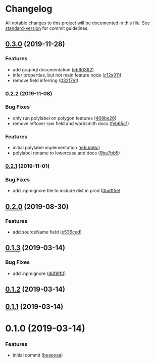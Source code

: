 # Changelog

All notable changes to this project will be documented in this file. See [standard-version](https://github.com/conventional-changelog/standard-version) for commit guidelines.

## [0.3.0](https://github.com/angeloashmore/gatsby-source-arcgis-feature-service/compare/v0.2.2...v0.3.0) (2019-11-28)


### Features

* add graphql documentation ([eb60362](https://github.com/angeloashmore/gatsby-source-arcgis-feature-service/commit/eb603628a1a87a6ed3a595de2a8db54f65700fde))
* infer properties, but not main feature node ([c12a911](https://github.com/angeloashmore/gatsby-source-arcgis-feature-service/commit/c12a91153f6c44cdaec5fc2c53a2295f3de927a6))
* remove field inferring ([032f7e1](https://github.com/angeloashmore/gatsby-source-arcgis-feature-service/commit/032f7e1d3775a2c99b1a5e83ccf0bf8f20ecefd6))

### [0.2.2](https://github.com/angeloashmore/gatsby-source-arcgis-feature-service/compare/v0.2.1...v0.2.2) (2019-11-08)


### Bug Fixes

* only run polylabel on polygon features ([408be26](https://github.com/angeloashmore/gatsby-source-arcgis-feature-service/commit/408be26))
* remove leftover raw field and wordsmith docs ([feb65c1](https://github.com/angeloashmore/gatsby-source-arcgis-feature-service/commit/feb65c1))


### Features

* initial polylabel implementation ([e0cbb9c](https://github.com/angeloashmore/gatsby-source-arcgis-feature-service/commit/e0cbb9c))
* polylabel rename to lowercase and docs ([9ba7bb5](https://github.com/angeloashmore/gatsby-source-arcgis-feature-service/commit/9ba7bb5))

### [0.2.1](https://github.com/angeloashmore/gatsby-source-arcgis-feature-service/compare/v0.2.0...v0.2.1) (2019-11-01)


### Bug Fixes

* add .npmignore file to include dist in prod ([0bdff5e](https://github.com/angeloashmore/gatsby-source-arcgis-feature-service/commit/0bdff5e))

## [0.2.0](https://github.com/angeloashmore/gatsby-source-arcgis-feature-service/compare/v0.1.3...v0.2.0) (2019-08-30)


### Features

* add sourceName field ([e536ced](https://github.com/angeloashmore/gatsby-source-arcgis-feature-service/commit/e536ced))

## [0.1.3](https://github.com/angeloashmore/gatsby-source-arcgis-feature-service/compare/v0.1.2...v0.1.3) (2019-03-14)


### Bug Fixes

* add .npmignore ([d6f8ff0](https://github.com/angeloashmore/gatsby-source-arcgis-feature-service/commit/d6f8ff0))



## [0.1.2](https://github.com/angeloashmore/gatsby-source-arcgis-feature-service/compare/v0.1.1...v0.1.2) (2019-03-14)



## [0.1.1](https://github.com/angeloashmore/gatsby-source-arcgis-feature-service/compare/v0.1.0...v0.1.1) (2019-03-14)



# 0.1.0 (2019-03-14)


### Features

* initial commit ([beaeeaa](https://github.com/angeloashmore/gatsby-source-arcgis-feature-service/commit/beaeeaa))
